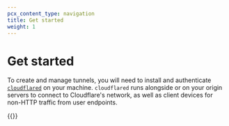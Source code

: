 ```yaml
---
pcx_content_type: navigation
title: Get started
weight: 1
---
```


# Get started

To create and manage tunnels, you will need to install and authenticate [`cloudflared`](/cloudflare-one/glossary/#cloudflared) on your machine. `cloudflared` runs alongside or on your origin servers to connect to Cloudflare's network, as well as client devices for non-HTTP traffic from user endpoints.

{{<directory-listing>}}
